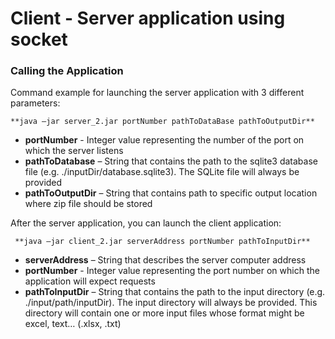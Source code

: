 # Client - Server application using socket

### Calling the Application

Command example for launching the server application with 3 different parameters:

    **java –jar server_2.jar portNumber pathToDataBase pathToOutputDir**
* **portNumber** - Integer value representing the number of the port on which the server listens
* **pathToDatabase** – String that contains the path to the sqlite3 database file (e.g. ./inputDir/database.sqlite3). The SQLite file will always be provided
* **pathToOutputDir** – String that contains path to specific output location where zip file should be stored

After the server application, you can launch the client application:

     **java –jar client_2.jar serverAddress portNumber pathToInputDir**
* **serverAddress** – String that describes the server computer address
* **portNumber** - Integer value representing the port number on which the application will expect requests
* **pathToInputDir** – String that contains the path to the input directory (e.g. ./input/path/inputDir). The input directory will always be provided. This directory will contain one or more input files whose format might be excel, text… (.xlsx, .txt)
